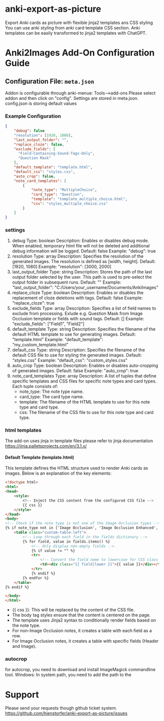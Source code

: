 # anki-export-as-picture
Export Anki cards as picture with flexible jinja2 templates ans CSS styling
You can use anki styling from anki card template CSS section.
Anki templates can be easily transformed to jinja2 templates with ChatGPT.

# Anki2Images Add-On Configuration Guide

## Configuration File: `meta.json` 

Addon is configurable through anki-menue: Tools-->add-ons
Please select addon and then click on "config".
Settings are stored in meta.json.
config.json is storing default values 

### Example Configuration


```json
{
    "debug": false
    "resolution": [1920, 1080],
    "last_output_folder": "",
    "replace_cloze": false,
    "exclude_fields": [
      "Field-Containing-Sound-Tags-Only",
      "Question Mask"
    ],
    "default_template": "template.html",
    "default_css": "styles.css",
    "auto_crop": false,
    "note_card_templates": [
        {
            "note_type": "MultipleChoice",
            "card_type": "Question",
            "template": "template_multiple_choice.html",
            "css": "styles_multiple_choice.css"
        }
    ]
}
```

### settings
1. debug
Type: boolean
Description: Enables or disables debug mode. When enabled, temporary html file will not be deleted and additional debug information will be logged. 
Default: false
Example: "debug": true
2. resolution
Type: array
Description: Specifies the resolution of the generated images. The resolution is defined as [width, height].
Default: [1920, 1080]
Example: "resolution": [3000, 2000]
3. last_output_folder
Type: string
Description: Stores the path of the last output folder selected by the user. This path is used to pre-select the output folder in subsequent runs.
Default: ""
Example: "last_output_folder": "C:/Users/your_username/Documents/AnkiImages"
4. replace_cloze
Type: boolean
Description: Enables or disables the replacement of cloze deletions with <cloze> tags.
Default: false
Example: "replace_cloze": true
5. exclude_fields
Type: array
Description: Specifies a list of field names to exclude from processing. Exlude e.g. Question Mask from Image Occlusion template or fields with sound tags.
Default: []
Example: "exclude_fields": ["Field1", "Field2"]
6. default_template
Type: string
Description: Specifies the filename of the default HTML template to use for generating images.
Default: "template.html"
Example: "default_template": "my_custom_template.html"
7. default_css
Type: string
Description: Specifies the filename of the default CSS file to use for styling the generated images.
Default: "styles.css"
Example: "default_css": "custom_styles.css"
8. auto_crop
Type: boolean
Description: Enables or disables auto-cropping of generated images.
Default: false
Example: "auto_crop": true
9. note_card_templates
Type: array
Description: A list of tuples that define specific templates and CSS files for specific note types and card types. Each tuple consists of:
   - note_type: The note type name.
   - card_type: The card type name.
   - template: The filename of the HTML template to use for this note type and card type.
   - css: The filename of the CSS file to use for this note type and card type.

### html templates
The add-on uses jinja in template files
please refer to jinja documentation
https://jinja.palletsprojects.com/en/3.1.x/


#### Default Template (template.html)
This template defines the HTML structure used to render Anki cards as images. Below is an explanation of the key elements:
```html
<!doctype html>
<html>
<head>
    <style>
        <!-- Inject the CSS content from the configured CSS file -->
        {{ css }}
    </style>
</head>
<body>
<!-- Check if the note type is not one of the Image Occlusion types -->
{% if note_type not in ['Image Occlusion', 'Image Occlusion Enhanced', 'Image Occlusion Enhanced+'] %}
    <table class="custom-table-left">
        <!-- Loop through each field in the fields dictionary -->
        {% for field, value in fields.items() %}
            <!-- Only display non-empty fields -->
            {% if value != "" %}
            <tr>
                <!-- Convert the field name to lowercase for CSS class and display its value -->
                <td><div class="{{ field|lower }}">{{ value }}</div></td>
            </tr>
            {% endif %}
        {% endfor %}
    </table>
{% endif %}

</body>
</html>
```
- {{ css }}: This will be replaced by the content of the CSS file.
- The body tag styles ensure that the content is centered on the page.
- The template uses Jinja2 syntax to conditionally render fields based on the note type.
- For non-Image Occlusion notes, it creates a table with each field as a row.
- For Image Occlusion notes, it creates a table with specific fields (Header and Image).

### autocrop 
for autocrop, you need to download and install ImageMagick commandline tool.
Windows: In system path, you need to add the path to the 

# Support
Please send your requests though github ticket system.
https://github.com/hienstorfer/anki-export-as-picture/issues